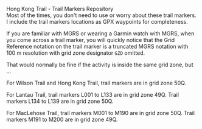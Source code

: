 Hong Kong Trail - Trail Markers Repository
<br>
Most of the times, you don't need to use or worry about these trail markers.
I include the trail markers locations as GPX waypoints for completeness.

If you are familiar with MGRS or wearing a Garmin watch with MGRS, when you come across a trail marker, you will quickly notice that the Grid Reference notation on the trail marker is a truncated MGRS notation with 100 m resolution with grid zone designator `GZD` omitted.

That would normally be fine if the activity is inside the same grid zone, but ... 

For Wilson Trail and Hong Kong Trail, trail markers are in grid zone 50Q.

For Lantau Trail, trail markers L001 to L133 are in grid zone 49Q. Trail markers L134 to L139 are in grid zone 50Q. 

For MacLehose Trail, trail markers M001 to M190 are in grid zone 50Q. Trail markers M191 to M200 are in grid zone 49Q. 
